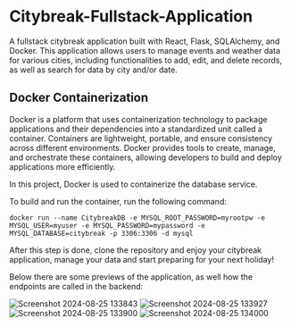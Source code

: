 # Citybreak-Fullstack-Application

A fullstack citybreak application built with React, Flask, SQLAlchemy, and Docker. This application allows users to manage events and weather data for various cities, including functionalities to add, edit, and delete records, as well as search for data by city and/or date.

## Docker Containerization


Docker is a platform that uses containerization technology to package applications and their dependencies into a standardized unit called a container. Containers are lightweight, portable, and ensure consistency across different environments. Docker provides tools to create, manage, and orchestrate these containers, allowing developers to build and deploy applications more efficiently.

In this project, Docker is used to containerize the database service.

To build and run the container, run the following command:

```
docker run --name CitybreakDB -e MYSQL_ROOT_PASSWORD=myrootpw -e MYSQL_USER=myuser -e MYSQL_PASSWORD=mypassword -e MYSQL_DATABASE=citybreak -p 3306:3306 -d mysql
```

After this step is done, clone the repository and enjoy your citybreak application, manage your data and start preparing for your next holiday!

Below there are some previews of the application, as well how the endpoints are called in the backend:


![Screenshot 2024-08-25 133843](https://github.com/user-attachments/assets/1b73914c-4407-4e73-af89-0dbf816dfcca)
![Screenshot 2024-08-25 133927](https://github.com/user-attachments/assets/4e5337f6-be95-4c28-8217-1782c764ffc7)
![Screenshot 2024-08-25 133900](https://github.com/user-attachments/assets/ab59a7ed-acb7-4aad-bdaf-2e2152ee061e)
![Screenshot 2024-08-25 134000](https://github.com/user-attachments/assets/cca95995-0fb4-4487-ba2c-816b8911a7df)
